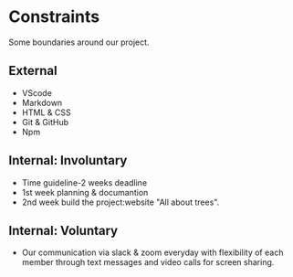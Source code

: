 # Constraints

Some boundaries around our project.

## External

- VScode
- Markdown
- HTML & CSS
- Git & GitHub
- Npm

## Internal: Involuntary

- Time guideline-2 weeks deadline
- 1st week planning & documantion
- 2nd week build the project:website "All about trees".

## Internal: Voluntary

- Our communication via slack & zoom everyday with flexibility of each member
  through text messages and video calls for screen sharing.
